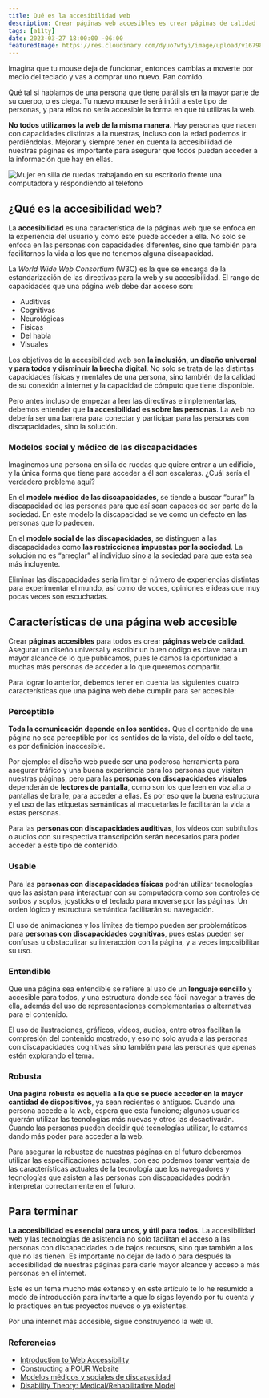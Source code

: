 ```yaml
---
title: Qué es la accesibilidad web
description: Crear páginas web accesibles es crear páginas de calidad
tags: [a11ty]
date: 2023-03-27 18:00:00 -06:00
featuredImage: https://res.cloudinary.com/dyuo7wfyi/image/upload/v1679888295/website/articles/que-es-la-accesibilidad-web_w4r1db.webp
---
```

Imagina que tu mouse deja de funcionar, entonces cambias a moverte por medio del teclado y vas a comprar uno nuevo. Pan comido. 

Qué tal si hablamos de una persona que tiene parálisis en la mayor parte de su cuerpo, o es ciega. Tu nuevo mouse le será inútil a este tipo de personas, y para ellos no sería accesible la forma en que tú utilizas la web.

**No todos utilizamos la web de la misma manera.** Hay personas que nacen con capacidades distintas a la nuestras, incluso con la edad podemos ir perdiéndolas. Mejorar y siempre tener en cuenta la accesibilidad de nuestras páginas es importante para asegurar que todos puedan acceder a la información que hay en ellas.

![Mujer en silla de ruedas trabajando en su escritorio frente una computadora y respondiendo al teléfono](https://res.cloudinary.com/dyuo7wfyi/image/upload/v1679888295/website/articles/que-es-la-accesibilidad-web_w4r1db.webp)

## ¿Qué es la accesibilidad web?

La **accesibilidad** es una característica de la páginas web que se enfoca en la experiencia del usuario y como este puede acceder a ella. No solo se enfoca en las personas con capacidades diferentes, sino que también para facilitarnos la vida a los que no tenemos alguna discapacidad.

La *World Wide Web Consortium* (W3C) es la que se encarga de la estandarización de las directivas para la web y su accesibilidad. El rango de capacidades que una página web debe dar acceso son:

* Auditivas
* Cognitivas
* Neurológicas
* Físicas
* Del habla
* Visuales

Los objetivos de la accesibilidad web son **la inclusión, un diseño universal y para todos y disminuir la brecha digital**. No solo se trata de las distintas capacidades físicas y mentales de una persona, sino también de la calidad de su conexión a internet y la capacidad de cómputo que tiene disponible.

Pero antes incluso de empezar a leer las directivas e implementarlas, debemos entender que **la accesibilidad es sobre las personas**. La web no debería ser una barrera para conectar y participar para las personas con discapacidades, sino la solución.

### Modelos social y médico de las discapacidades

Imaginemos una persona en silla de ruedas que quiere entrar a un edificio, y la única forma que tiene para acceder a él son escaleras. ¿Cuál sería el verdadero problema aquí? 

En el **modelo médico de las discapacidades**, se tiende a buscar “curar” la discapacidad de las personas para que así sean capaces de ser parte de la sociedad. En este modelo la discapacidad se ve como un defecto en las personas que lo padecen.

En el **modelo social de las discapacidades**, se distinguen a las discapacidades como **las restricciones impuestas por la sociedad**. La solución no es “arreglar” al individuo sino a la sociedad para que esta sea más incluyente.

Eliminar las discapacidades sería limitar el número de experiencias distintas para experimentar el mundo, así como de voces, opiniones e ideas que muy pocas veces son escuchadas.

## Características de una página web accesible

Crear **páginas accesibles** para todos es crear **páginas web de calidad**. Asegurar un diseño universal y escribir un buen código es clave para un mayor alcance de lo que publicamos, pues le damos la oportunidad a muchas más personas de acceder a lo que queremos compartir.

Para lograr lo anterior, debemos tener en cuenta las siguientes cuatro características que una página web debe cumplir para ser accesible:

### Perceptible

**Toda la comunicación depende en los sentidos.** Que el contenido de una página no sea perceptible por los sentidos de la vista, del oído o del tacto, es por definición inaccesible.

Por ejemplo: el diseño web puede ser una poderosa herramienta para asegurar tráfico y una buena experiencia para los personas que visiten nuestras páginas, pero para las **personas con discapacidades visuales** dependerán de **lectores de pantalla**, como son los que leen en voz alta o pantallas de braile, para acceder a ellas. Es por eso que la buena estructura y el uso de las etiquetas semánticas al maquetarlas le facilitarán la vida a estas personas.

Para las **personas con discapacidades auditivas**, los vídeos con subtítulos o audios con su respectiva transcripción serán necesarios para poder acceder a este tipo de contenido.

### Usable

Para las **personas con discapacidades físicas** podrán utilizar tecnologías que las asistan para interactuar con su computadora como son controles de sorbos y soplos, joysticks o el teclado para moverse por las páginas. Un orden lógico y estructura semántica facilitarán su navegación.

El uso de animaciones y los límites de tiempo pueden ser problemáticos para **personas con discapacidades cognitivas**, pues estas pueden ser confusas u obstaculizar su interacción con la página, y a veces imposibilitar su uso. 

### Entendible

Que una página sea entendible se refiere al uso de un **lenguaje sencillo** y accesible para todos, y una estructura donde sea fácil navegar a través de ella, además del uso de representaciones complementarias o alternativas para el contenido.

El uso de ilustraciones, gráficos, vídeos, audios, entre otros facilitan la compresión del contenido mostrado, y eso no solo ayuda a las personas con discapacidades cognitivas sino también para las personas que apenas estén explorando el tema.

### Robusta

**Una página robusta es aquella a la que se puede acceder en la mayor cantidad de dispositivos**, ya sean recientes o antiguos. Cuando una persona accede a la web, espera que esta funcione; algunos usuarios querrán utilizar las tecnologías más nuevas y otros las desactivarán. Cuando las personas pueden decidir qué tecnologías utilizar, le estamos dando más poder para acceder a la web.

Para asegurar la robustez de nuestras páginas en el futuro deberemos utilizar las especificaciones actuales, con eso podemos tomar ventaja de las características actuales de la tecnología que los navegadores y tecnologías que asisten a las personas con discapacidades podrán interpretar correctamente en el futuro.

## Para terminar

**La accesibilidad es esencial para unos, y útil para todos.** La accesibilidad web y las tecnologías de asistencia no solo facilitan el acceso a las personas con discapacidades o de bajos recursos, sino que también a los que no las tienen. Es importante no dejar de lado o para después la accesibilidad de nuestras páginas para darle mayor alcance y acceso a más personas en el internet.

Este es un tema mucho más extenso y en este artículo te lo he resumido a modo de introducción para invitarte a que lo sigas leyendo por tu cuenta y lo practiques en tus proyectos nuevos o ya existentes.

Por una internet más accesible, sigue construyendo la web 🌐.

### Referencias
* [Introduction to Web Accessibility](https://webaim.org/intro/)
* [Constructing a POUR Website](https://webaim.org/articles/pour/)
* [Modelos médicos y sociales de discapacidad](https://odpc.ucsf.edu/node/1906)
* [Disability Theory: Medical/Rehabilitative Model](https://guides.library.illinois.edu/c.php?g=549817&p=3774564)